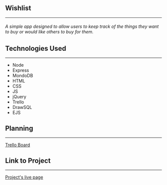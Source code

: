 ## Wishlist
---
###### A simple app designed to allow users to keep track of the things they want to buy or would like others to buy for them. 

## Technologies Used
---
- Node
- Express
- MondoDB
- HTML
- CSS
- JS
- jQuery
- Trello
- DrawSQL
- EJS

## Planning
---
[Trello Board](https://trello.com/invite/b/cyP6HlyB/ATTI18a9cd8e1c8671320e895c32735f696bC6611A1F/project-2)

## Link to Project
---
[Project's live page](https://project2-hw0e.onrender.com)

